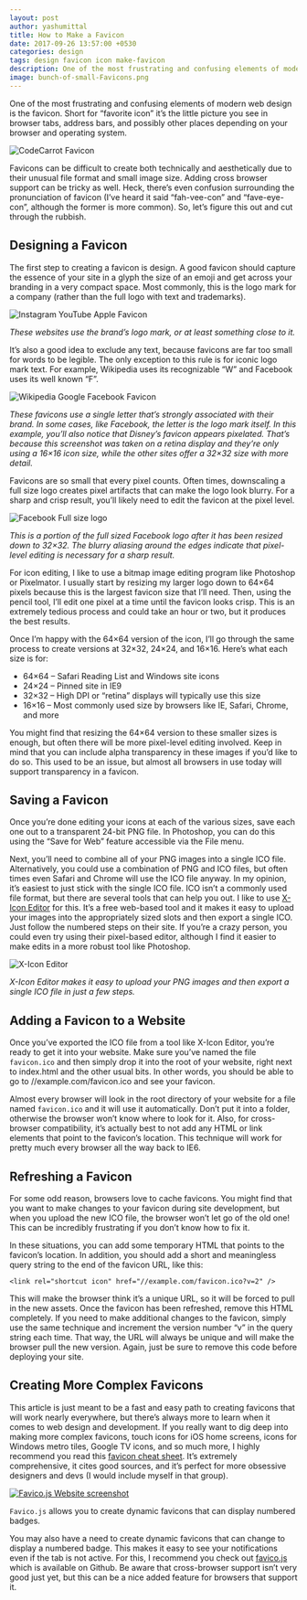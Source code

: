 ```yaml
---
layout: post
author: yashumittal
title: How to Make a Favicon
date: 2017-09-26 13:57:00 +0530
categories: design
tags: design favicon icon make-favicon
description: One of the most frustrating and confusing elements of modern web design is the favicon. Short for favorite icon it's the picture you see in browser tabs.
image: bunch-of-small-Favicons.png
---
```


One of the most frustrating and confusing elements of modern web design is the favicon. Short for “favorite icon” it’s the little picture you see in browser tabs, address bars, and possibly other places depending on your browser and operating system.

![CodeCarrot Favicon](//blog.codecarrot.net/images/favicon-codecarrot.PNG)

Favicons can be difficult to create both technically and aesthetically due to their unusual file format and small image size. Adding cross browser support can be tricky as well. Heck, there’s even confusion surrounding the pronunciation of favicon (I’ve heard it said “fah-vee-con” and “fave-eye-con”, although the former is more common). So, let’s figure this out and cut through the rubbish.

## Designing a Favicon

The first step to creating a favicon is design. A good favicon should capture the essence of your site in a glyph the size of an emoji and get across your branding in a very compact space. Most commonly, this is the logo mark for a company (rather than the full logo with text and trademarks).

![Instagram YouTube Apple Favicon](//blog.codecarrot.net/images/instagram-youtube-apple-favicon.PNG)

*These websites use the brand’s logo mark, or at least something close to it.*

It’s also a good idea to exclude any text, because favicons are far too small for words to be legible. The only exception to this rule is for iconic logo mark text. For example, Wikipedia uses its recognizable “W” and Facebook uses its well known “F”.

![Wikipedia Google Facebook Favicon](//blog.codecarrot.net/images/wikipedia-google-facebook-favicon.PNG)

*These favicons use a single letter that’s strongly associated with their brand. In some cases, like Facebook, the letter is the logo mark itself. In this example, you’ll also notice that Disney’s favicon appears pixelated. That’s because this screenshot was taken on a retina display and they’re only using a 16×16 icon size, while the other sites offer a 32×32 size with more detail.*

Favicons are so small that every pixel counts. Often times, downscaling a full size logo creates pixel artifacts that can make the logo look blurry. For a sharp and crisp result, you’ll likely need to edit the favicon at the pixel level.

![Facebook Full size logo](//blog.codecarrot.net/images/at-12.21.59-PM.png)

*This is a portion of the full sized Facebook logo after it has been resized down to 32×32. The blurry aliasing around the edges indicate that pixel-level editing is necessary for a sharp result.*

For icon editing, I like to use a bitmap image editing program like Photoshop or Pixelmator. I usually start by resizing my larger logo down to 64×64 pixels because this is the largest favicon size that I’ll need. Then, using the pencil tool, I’ll edit one pixel at a time until the favicon looks crisp. This is an extremely tedious process and could take an hour or two, but it produces the best results.

Once I’m happy with the 64×64 version of the icon, I’ll go through the same process to create versions at 32×32, 24×24, and 16×16. Here’s what each size is for:

* 64×64 – Safari Reading List and Windows site icons
* 24×24 – Pinned site in IE9
* 32×32 – High DPI or “retina” displays will typically use this size
* 16×16 – Most commonly used size by browsers like IE, Safari, Chrome, and more

You might find that resizing the 64×64 version to these smaller sizes is enough, but often there will be more pixel-level editing involved. Keep in mind that you can include alpha transparency in these images if you’d like to do so. This used to be an issue, but almost all browsers in use today will support transparency in a favicon.

## Saving a Favicon

Once you’re done editing your icons at each of the various sizes, save each one out to a transparent 24-bit PNG file. In Photoshop, you can do this using the “Save for Web” feature accessible via the File menu.

Next, you’ll need to combine all of your PNG images into a single ICO file. Alternatively, you could use a combination of PNG and ICO files, but often times even Safari and Chrome will use the ICO file anyway. In my opinion, it’s easiest to just stick with the single ICO file. ICO isn’t a commonly used file format, but there are several tools that can help you out. I like to use [X-Icon Editor](//www.xiconeditor.com/) for this. It’s a free web-based tool and it makes it easy to upload your images into the appropriately sized slots and then export a single ICO. Just follow the numbered steps on their site. If you’re a crazy person, you could even try using their pixel-based editor, although I find it easier to make edits in a more robust tool like Photoshop.

![X-Icon Editor](//blog.codecarrot.net/images/at-12.56.46-PM.png)

*X-Icon Editor makes it easy to upload your PNG images and then export a single ICO file in just a few steps.*

## Adding a Favicon to a Website

Once you’ve exported the ICO file from a tool like X-Icon Editor, you’re ready to get it into your website. Make sure you’ve named the file `favicon.ico` and then simply drop it into the root of your website, right next to index.html and the other usual bits. In other words, you should be able to go to //example.com/favicon.ico and see your favicon.

Almost every browser will look in the root directory of your website for a file named `favicon.ico` and it will use it automatically. Don’t put it into a folder, otherwise the browser won’t know where to look for it. Also, for cross-browser compatibility, it’s actually best to not add any HTML or link elements that point to the favicon’s location. This technique will work for pretty much every browser all the way back to IE6.

## Refreshing a Favicon

For some odd reason, browsers love to cache favicons. You might find that you want to make changes to your favicon during site development, but when you upload the new ICO file, the browser won’t let go of the old one! This can be incredibly frustrating if you don’t know how to fix it.

In these situations, you can add some temporary HTML that points to the favicon’s location. In addition, you should add a short and meaningless query string to the end of the favicon URL, like this:

```
<link rel="shortcut icon" href="//example.com/favicon.ico?v=2" />
```

This will make the browser think it’s a unique URL, so it will be forced to pull in the new assets. Once the favicon has been refreshed, remove this HTML completely. If you need to make additional changes to the favicon, simply use the same technique and increment the version number “v” in the query string each time. That way, the URL will always be unique and will make the browser pull the new version. Again, just be sure to remove this code before deploying your site.

## Creating More Complex Favicons

This article is just meant to be a fast and easy path to creating favicons that will work nearly everywhere, but there’s always more to learn when it comes to web design and development. If you really want to dig deep into making more complex favicons, touch icons for iOS home screens, icons for Windows metro tiles, Google TV icons, and so much more, I highly recommend you read this [favicon cheat sheet](/favicon-cheat-sheet). It’s extremely comprehensive, it cites good sources, and it’s perfect for more obsessive designers and devs (I would include myself in that group).

[![Favico.js Website screenshot](//blog.codecarrot.net/images/favicon-js-screenshot.png)](//lab.ejci.net/favico.js/)

`Favico.js` allows you to create dynamic favicons that can display numbered badges.

You may also have a need to create dynamic favicons that can change to display a numbered badge. This makes it easy to see your notifications even if the tab is not active. For this, I recommend you check out [favico.js](//lab.ejci.net/favico.js/) which is available on Github. Be aware that cross-browser support isn’t very good just yet, but this can be a nice added feature for browsers that support it.

